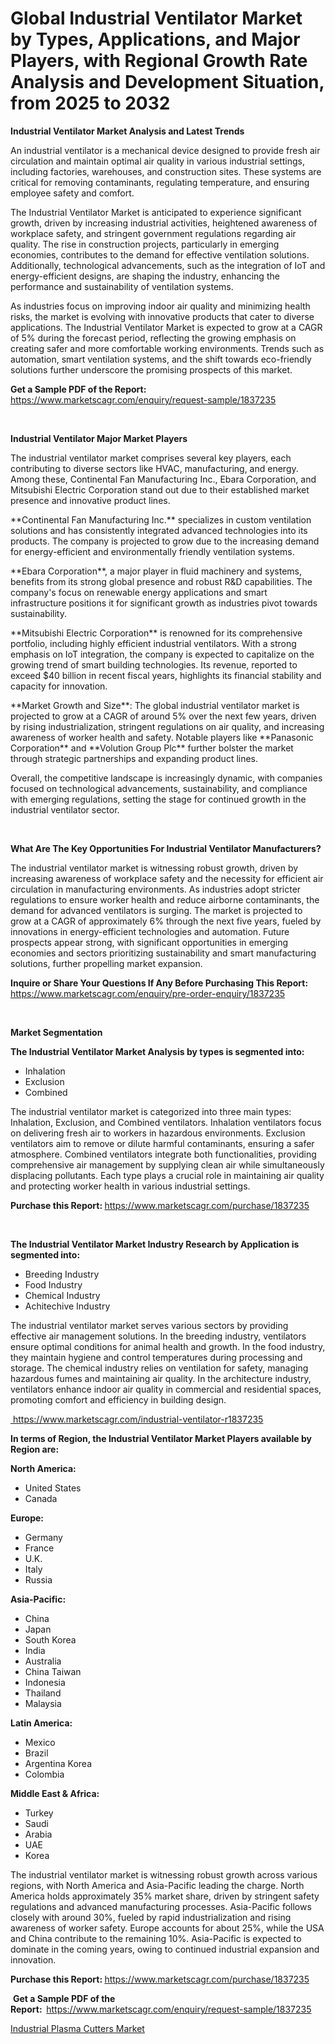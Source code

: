 <p><h1>Global Industrial Ventilator Market by Types, Applications, and Major Players, with Regional Growth Rate Analysis and Development Situation, from 2025 to 2032</h1></p><p><strong>Industrial Ventilator Market Analysis and Latest Trends</strong></p>
<p><p>An industrial ventilator is a mechanical device designed to provide fresh air circulation and maintain optimal air quality in various industrial settings, including factories, warehouses, and construction sites. These systems are critical for removing contaminants, regulating temperature, and ensuring employee safety and comfort.</p><p>The Industrial Ventilator Market is anticipated to experience significant growth, driven by increasing industrial activities, heightened awareness of workplace safety, and stringent government regulations regarding air quality. The rise in construction projects, particularly in emerging economies, contributes to the demand for effective ventilation solutions. Additionally, technological advancements, such as the integration of IoT and energy-efficient designs, are shaping the industry, enhancing the performance and sustainability of ventilation systems.</p><p>As industries focus on improving indoor air quality and minimizing health risks, the market is evolving with innovative products that cater to diverse applications. The Industrial Ventilator Market is expected to grow at a CAGR of 5% during the forecast period, reflecting the growing emphasis on creating safer and more comfortable working environments. Trends such as automation, smart ventilation systems, and the shift towards eco-friendly solutions further underscore the promising prospects of this market.</p></p>
<p><strong>Get a Sample PDF of the Report:&nbsp;</strong> <a href="https://www.marketscagr.com/enquiry/request-sample/1837235?utm_campaign=3506&utm_medium=2&utm_source=Github&utm_content=ia&utm_term=11042025&utm_id=industrial-ventilator">https://www.marketscagr.com/enquiry/request-sample/1837235</a></p>
<p>&nbsp;</p>
<p><strong>Industrial Ventilator Major Market Players</strong></p>
<p><p>The industrial ventilator market comprises several key players, each contributing to diverse sectors like HVAC, manufacturing, and energy. Among these, Continental Fan Manufacturing Inc., Ebara Corporation, and Mitsubishi Electric Corporation stand out due to their established market presence and innovative product lines.</p><p>**Continental Fan Manufacturing Inc.** specializes in custom ventilation solutions and has consistently integrated advanced technologies into its products. The company is projected to grow due to the increasing demand for energy-efficient and environmentally friendly ventilation systems.</p><p>**Ebara Corporation**, a major player in fluid machinery and systems, benefits from its strong global presence and robust R&D capabilities. The company's focus on renewable energy applications and smart infrastructure positions it for significant growth as industries pivot towards sustainability.</p><p>**Mitsubishi Electric Corporation** is renowned for its comprehensive portfolio, including highly efficient industrial ventilators. With a strong emphasis on IoT integration, the company is expected to capitalize on the growing trend of smart building technologies. Its revenue, reported to exceed $40 billion in recent fiscal years, highlights its financial stability and capacity for innovation.</p><p>**Market Growth and Size**: The global industrial ventilator market is projected to grow at a CAGR of around 5% over the next few years, driven by rising industrialization, stringent regulations on air quality, and increasing awareness of worker health and safety. Notable players like **Panasonic Corporation** and **Volution Group Plc** further bolster the market through strategic partnerships and expanding product lines.</p><p>Overall, the competitive landscape is increasingly dynamic, with companies focused on technological advancements, sustainability, and compliance with emerging regulations, setting the stage for continued growth in the industrial ventilator sector.</p></p>
<p>&nbsp;</p>
<p><strong>What Are The Key Opportunities For Industrial Ventilator Manufacturers?</strong></p>
<p><p>The industrial ventilator market is witnessing robust growth, driven by increasing awareness of workplace safety and the necessity for efficient air circulation in manufacturing environments. As industries adopt stricter regulations to ensure worker health and reduce airborne contaminants, the demand for advanced ventilators is surging. The market is projected to grow at a CAGR of approximately 6% through the next five years, fueled by innovations in energy-efficient technologies and automation. Future prospects appear strong, with significant opportunities in emerging economies and sectors prioritizing sustainability and smart manufacturing solutions, further propelling market expansion.</p></p>
<p><strong>Inquire or Share Your Questions If Any Before Purchasing This Report:</strong> <a href="https://www.marketscagr.com/enquiry/pre-order-enquiry/1837235?utm_campaign=3506&utm_medium=2&utm_source=Github&utm_content=ia&utm_term=11042025&utm_id=industrial-ventilator">https://www.marketscagr.com/enquiry/pre-order-enquiry/1837235</a></p>
<p>&nbsp;</p>
<p><strong>Market Segmentation</strong></p>
<p><strong>The Industrial Ventilator Market Analysis by types is segmented into:</strong></p>
<p><ul><li>Inhalation</li><li>Exclusion</li><li>Combined</li></ul></p>
<p><p>The industrial ventilator market is categorized into three main types: Inhalation, Exclusion, and Combined ventilators. Inhalation ventilators focus on delivering fresh air to workers in hazardous environments. Exclusion ventilators aim to remove or dilute harmful contaminants, ensuring a safer atmosphere. Combined ventilators integrate both functionalities, providing comprehensive air management by supplying clean air while simultaneously displacing pollutants. Each type plays a crucial role in maintaining air quality and protecting worker health in various industrial settings.</p></p>
<p><strong>Purchase this Report:&nbsp;</strong><a href="https://www.marketscagr.com/purchase/1837235?utm_campaign=3506&utm_medium=2&utm_source=Github&utm_content=ia&utm_term=11042025&utm_id=industrial-ventilator">https://www.marketscagr.com/purchase/1837235</a></p>
<p>&nbsp;</p>
<p><strong>The Industrial Ventilator Market Industry Research by Application is segmented into:</strong></p>
<p><ul><li>Breeding Industry</li><li>Food Industry</li><li>Chemical Industry</li><li>Achitechive Industry</li></ul></p>
<p><p>The industrial ventilator market serves various sectors by providing effective air management solutions. In the breeding industry, ventilators ensure optimal conditions for animal health and growth. In the food industry, they maintain hygiene and control temperatures during processing and storage. The chemical industry relies on ventilation for safety, managing hazardous fumes and maintaining air quality. In the architecture industry, ventilators enhance indoor air quality in commercial and residential spaces, promoting comfort and efficiency in building design.</p></p>
<p><a href="https://www.marketscagr.com/industrial-ventilator-r1837235?utm_campaign=3506&utm_medium=2&utm_source=Github&utm_content=ia&utm_term=11042025&utm_id=industrial-ventilator">&nbsp;https://www.marketscagr.com/industrial-ventilator-r1837235</a></p>
<p><strong>In terms of Region, the Industrial Ventilator Market Players available by Region are:</strong></p>
<p>
    <p> <strong> North America: </strong>
        <ul>
            <li>United States</li>
            <li>Canada</li>
        </ul>
        </p> 
    <p> <strong> Europe: </strong>
        <ul>
            <li>Germany</li>
            <li>France</li>
            <li>U.K.</li>
            <li>Italy</li>
            <li>Russia</li>
        </ul>
        </p> 
    <p> <strong> Asia-Pacific: </strong>
        <ul>
            <li>China</li>
            <li>Japan</li>
            <li>South Korea</li>
            <li>India</li>
            <li>Australia</li>
            <li>China Taiwan</li>
            <li>Indonesia</li>
            <li>Thailand</li>
            <li>Malaysia</li>
        </ul>
        </p> 
    <p> <strong> Latin America: </strong>
        <ul>
            <li>Mexico</li>
            <li>Brazil</li>
            <li>Argentina Korea</li>
            <li>Colombia</li>
        </ul>
        </p> 
    <p> <strong> Middle East & Africa: </strong>
        <ul>
            <li>Turkey</li>
            <li>Saudi</li>
            <li>Arabia</li>
            <li>UAE</li>
            <li>Korea</li>
        </ul>
    </p>
    </p>
<p><p>The industrial ventilator market is witnessing robust growth across various regions, with North America and Asia-Pacific leading the charge. North America holds approximately 35% market share, driven by stringent safety regulations and advanced manufacturing processes. Asia-Pacific follows closely with around 30%, fueled by rapid industrialization and rising awareness of worker safety. Europe accounts for about 25%, while the USA and China contribute to the remaining 10%. Asia-Pacific is expected to dominate in the coming years, owing to continued industrial expansion and innovation.</p></p>
<p><strong>Purchase this Report: </strong><a href="https://www.marketscagr.com/purchase/1837235?utm_campaign=3506&utm_medium=2&utm_source=Github&utm_content=ia&utm_term=11042025&utm_id=industrial-ventilator">https://www.marketscagr.com/purchase/1837235</a></p>
<p>&nbsp;<strong>Get a Sample PDF of the Report:&nbsp;&nbsp;</strong><a href="https://www.marketscagr.com/enquiry/request-sample/1837235?utm_campaign=3506&utm_medium=2&utm_source=Github&utm_content=ia&utm_term=11042025&utm_id=industrial-ventilator">https://www.marketscagr.com/enquiry/request-sample/1837235</a></p>
<p><strong></strong></p>
<p><p><a href="https://github.com/MarciaRunte/Market-Research-Report-List-2/blob/main/industrial-plasma-cutters-market.md?utm_campaign=3506&utm_medium=2&utm_source=Github&utm_content=ia&utm_term=11042025&utm_id=industrial-ventilator">Industrial Plasma Cutters Market</a></p></p>
